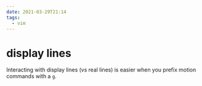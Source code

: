```yaml
---
date: 2021-03-29T21:14
tags:
  - vim
---
```


# display lines

Interacting with display lines (vs real lines) is easier when you prefix
motion commands with a `g`.
